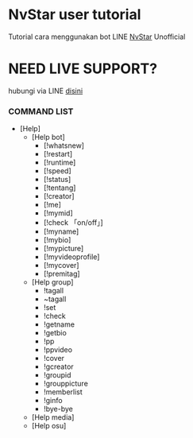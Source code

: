# NvStar user tutorial
Tutorial cara menggunakan bot LINE [NvStar](http://line.me/ti/p/~nvstar) Unofficial

# NEED LIVE SUPPORT?
hubungi via LINE [disini](http://line.me/ti/p/~kazereborn)

### COMMAND LIST
* [Help]
    * [Help bot]
      * [!whatsnew]
      * [!restart]
      * [!runtime]
      * [!speed]
      * [!status]
      * [!tentang]
      * [!creator]
      * [!me]
      * [!mymid]
      * [!check 「on/off」]
      * [!myname]
      * [!mybio]
      * [!mypicture]
      * [!myvideoprofile]
      * [!mycover]
      * [!premitag]
    * [Help group]
      * !tagall
      * ~tagall
      * !set
      * !check
      * !getname
      * !getbio
      * !pp
      * !ppvideo
      * !cover
      * !gcreator
      * !groupid
      * !grouppicture
      * !memberlist
      * !ginfo
      * !bye-bye
   * [Help media]
   * [Help osu]
